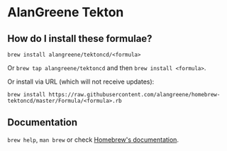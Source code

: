 # AlanGreene Tekton

## How do I install these formulae?
`brew install alangreene/tektoncd/<formula>`

Or `brew tap alangreene/tektoncd` and then `brew install <formula>`.

Or install via URL (which will not receive updates):

```
brew install https://raw.githubusercontent.com/alangreene/homebrew-tektoncd/master/Formula/<formula>.rb
```

## Documentation
`brew help`, `man brew` or check [Homebrew's documentation](https://docs.brew.sh).
